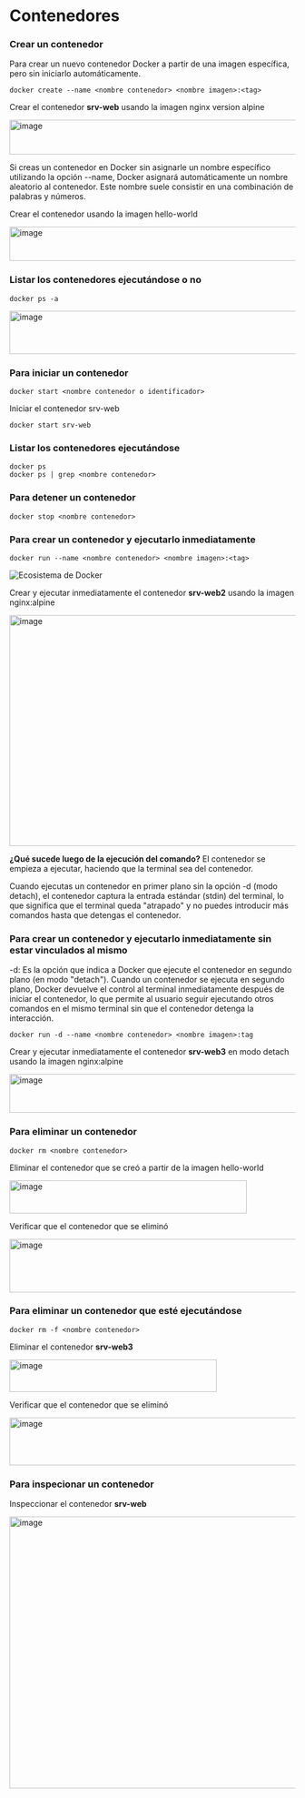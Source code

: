 # Contenedores

### Crear un contenedor
Para crear un nuevo contenedor Docker a partir de una imagen específica, pero sin iniciarlo automáticamente. 

```
docker create --name <nombre contenedor> <nombre imagen>:<tag>
```
Crear el contenedor  **srv-web** usando la imagen nginx version alpine

<img width="551" height="61" alt="image" src="https://github.com/user-attachments/assets/2a88f9c6-69e9-447f-872d-440c5fde1ada" />

Si creas un contenedor en Docker sin asignarle un nombre específico utilizando la opción --name, Docker asignará automáticamente un nombre aleatorio al contenedor. Este nombre suele consistir en una combinación de palabras y números.  

Crear el contenedor usando la imagen hello-world

<img width="562" height="60" alt="image" src="https://github.com/user-attachments/assets/cee9b704-3d3f-4ee6-bdce-06e09c9abf48" />


### Listar los contenedores ejecutándose o no

```
docker ps -a
```

<img width="1025" height="76" alt="image" src="https://github.com/user-attachments/assets/b889c0ba-af79-4413-84ae-004bc27d5b74" />


### Para iniciar un contenedor

```
docker start <nombre contenedor o identificador>
```
Iniciar el contenedor srv-web 
```
docker start srv-web
```

### Listar los contenedores ejecutándose
```
docker ps 
docker ps | grep <nombre contenedor>
```

### Para detener un contenedor

```
docker stop <nombre contenedor>
```

### Para crear un contenedor y ejecutarlo inmediatamente

```
docker run --name <nombre contenedor> <nombre imagen>:<tag>
```
![Ecosistema de Docker](dockerRun.PNG)

Crear y ejecutar inmediatamente el contenedor **srv-web2** usando la imagen nginx:alpine

<img width="804" height="406" alt="image" src="https://github.com/user-attachments/assets/c2378244-28f4-43ce-ba4d-11103984489f" />


**¿Qué sucede luego de la ejecución del comando?**
El contenedor se empieza a ejecutar, haciendo que la terminal sea del contenedor.

Cuando ejecutas un contenedor en primer plano sin la opción -d (modo detach), el contenedor captura la entrada estándar (stdin) del terminal, lo que significa que el terminal queda "atrapado" y no puedes introducir más comandos hasta que detengas el contenedor.

### Para crear un contenedor y ejecutarlo inmediatamente sin estar vinculados al mismo
-d: Es la opción que indica a Docker que ejecute el contenedor en segundo plano (en modo "detach").
Cuando un contenedor se ejecuta en segundo plano, Docker devuelve el control al terminal inmediatamente después de iniciar el contenedor, lo que permite al usuario seguir ejecutando otros comandos en el mismo terminal sin que el contenedor detenga la interacción.

```
docker run -d --name <nombre contenedor> <nombre imagen>:tag
```
Crear y ejecutar inmediatamente el contenedor **srv-web3** en modo detach usando la imagen nginx:alpine

<img width="552" height="68" alt="image" src="https://github.com/user-attachments/assets/c58c6ccf-adda-4dbd-a19b-df592cf18cba" />


### Para eliminar un contenedor

```
docker rm <nombre contenedor>
```
Eliminar el contenedor que se creó a partir de la imagen hello-world 

<img width="418" height="58" alt="image" src="https://github.com/user-attachments/assets/9cf48f9d-85bf-4f26-9af8-1d3af5d3e77e" />

Verificar que el contenedor que se eliminó

<img width="999" height="94" alt="image" src="https://github.com/user-attachments/assets/7f0421f0-757e-43f2-acdb-8603d02e18a8" />


### Para eliminar un contenedor que esté ejecutándose

```
docker rm -f <nombre contenedor>
```
Eliminar el contenedor **srv-web3** 

<img width="365" height="57" alt="image" src="https://github.com/user-attachments/assets/72e93a2f-219f-4dbb-91d7-6fb8f9534568" />

Verificar que el contenedor que se eliminó

<img width="1007" height="84" alt="image" src="https://github.com/user-attachments/assets/331281d0-9c80-4dbd-8a8e-8bbe49d9cd3f" />


### Para inspecionar un contenedor 

Inspeccionar el contenedor **srv-web** 

<img width="1016" height="478" alt="image" src="https://github.com/user-attachments/assets/d896b926-bea4-4988-baae-3759d57797e0" />

